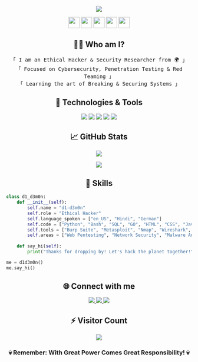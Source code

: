 <p align="center">
<img src="https://readme-typing-svg.herokuapp.com?color=%2336BCF7&center=true&vCenter=true&width=600&lines=Welcome+to+d1-d3m0n's+Profile;Cybersecurity+Enthusiast+%7C+Ethical+Hacker;Python+Developer+%7C+Pentester" />
</p>

<div align="center">
    <img src="https://cultofthepartyparrot.com/parrots/hd/hackermanparrot.gif" width="30" height="30"/>
    <img src="https://cultofthepartyparrot.com/flags/hd/hackermanflag.gif" width="30" height="30"/>
    <img src="https://cultofthepartyparrot.com/parrots/hd/githubparrot.gif" width="30" height="30"/>
    <img src="https://cultofthepartyparrot.com/parrots/hd/illuminatiparrot.gif" width="30" height="30"/>
    <img src="https://cultofthepartyparrot.com/parrots/hd/hypnoparrotdark.gif" width="30" height="30"/>
</div>

<h2 align="center"> 👨‍💻 Who am I?</h2>
<p align="center">
<samp>
    「 I am an Ethical Hacker & Security Researcher from 🌍 」
    <br>
    「 Focused on Cybersecurity, Penetration Testing & Red Teaming 」
    <br>
    「 Learning the art of Breaking & Securing Systems 」
</samp>
</p>

<h2 align="center"> 🔧 Technologies & Tools</h2>

<p align="center">
    <img src="https://img.shields.io/badge/OS-Linux-informational?style=flat&logo=linux&logoColor=white&color=2bbc8a"/>
    <img src="https://img.shields.io/badge/Editor-VSCode-informational?style=flat&logo=visualstudiocode&logoColor=white&color=2bbc8a"/>
    <img src="https://img.shields.io/badge/Code-Python-informational?style=flat&logo=python&logoColor=white&color=2bbc8a"/>
    <img src="https://img.shields.io/badge/Shell-Bash-informational?style=flat&logo=gnu-bash&logoColor=white&color=2bbc8a"/>
    <img src="https://img.shields.io/badge/Tools-Docker-informational?style=flat&logo=docker&logoColor=white&color=2bbc8a"/>
</p>

<h2 align="center"> 📈 GitHub Stats </h2>

<p align="center">
    <img src="https://github-readme-streak-stats.herokuapp.com/?user=d1-d3m0n&theme=dark&hide_border=true"/>
</p>

<p align="center">
    <img src="https://github-readme-stats.vercel.app/api?username=d1-d3m0n&show_icons=true&theme=radical"/>
</p>

<h2 align="center">🎯 Skills </h2>

```python
class d1_d3m0n:
    def __init__(self):
        self.name = "d1-d3m0n"
        self.role = "Ethical Hacker"
        self.language_spoken = ["en_US", "Hindi", "German"]
        self.code = ["Python", "Bash", "SQL", "GO", "HTML", "CSS", "Javascript", "Assembly", "Powershell", "C/C++"]
        self.tools = ["Burp Suite", "Metasploit", "Nmap", "Wireshark", "Scapy", "Nessus", "Nuclei", "Owasp-Zap"]
        self.areas = ["Web Pentesting", "Network Security", "Malware Analysis", "Malware Development"]
        
    def say_hi(self):
        print("Thanks for dropping by! Let's hack the planet together!")

me = d1d3m0n()
me.say_hi()
```

<h2 align="center">🌐 Connect with me</h2>

<p align="center">
    <a href="https://twitter.com/devesh_h_">
        <img src="https://img.shields.io/badge/Twitter-1DA1F2?style=for-the-badge&logo=twitter&logoColor=white"/>
    </a>
    <a href="https://github.com/d1-d3m0n">
        <img src="https://img.shields.io/badge/GitHub-100000?style=for-the-badge&logo=github&logoColor=white"/>
    </a>
    <a href="https://linkedin.com/in/dev-shishodia">
        <img src="https://img.shields.io/badge/LinkedIn-0077B5?style=for-the-badge&logo=linkedin&logoColor=white"/>
    </a>
</p>

<h2 align="center">⚡ Visitor Count</h2>
<p align="center"> 
    <img src="https://profile-counter.glitch.me/d1-d3m0n/count.svg" />
</p>

<div align="center">

### 💀 Remember: With Great Power Comes Great Responsibility! 💀

</div>

